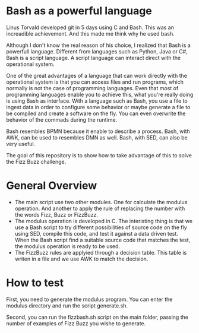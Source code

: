 # Bash as a powerful language

Linus Torvald developed git in 5 days using C and Bash. This was an increadible achievement. And this made me think why he used bash.

Although I don't know the real reason of his choice, I realized that Bash is a powerfull language. Different from languages such as Python, Java or C#, Bash is a script language. A script language can interact direct with the operational system.

One of the great advantages of a language that can work directly with the operational system is that you can access files and run programs, which normally is not the case of programming languages. Even that most of programming languages enable you to achieve this, what you're really doing is using Bash as interface. With a language such as Bash, you use a file to ingest data in order to configure some behavior or maybe generate a file to be compiled and create a software on the fly. You can even overwrite the behavior of the commads during the runtime.

Bash resembles BPMN because it enable to describe a process. Bash, with AWK, can be used to resembles DMN as well. Bash, with SED, can also be very useful.

The goal of this repository is to show how to take advantage of this to solve the Fizz Buzz challenge.

# General Overview

* The main script use two other modules. One for calculate the modulus operation. And another to apply the rule of replacing the number with the words Fizz, Buzz or FizzBuzz.
* The modulus operation is developed in C. The interisting thing is that we use a Bash script to try different possibilities of source code on the fly using SED, compile this code, and test it against a data driven test. When the Bash script find a suitable source code that matches the test, the modulus operation is ready to be used.
* The FizzBuzz rules are applyied through a decision table. This table is writen in a file and we use AWK to match the decision.

# How to test

First, you need to generate the modulus program. You can enter the modulus directory and run the script generate.sh.

Second, you can run the fizzbash.sh script on the main folder, passing the number of examples of Fizz Buzz you wishe to generate.
